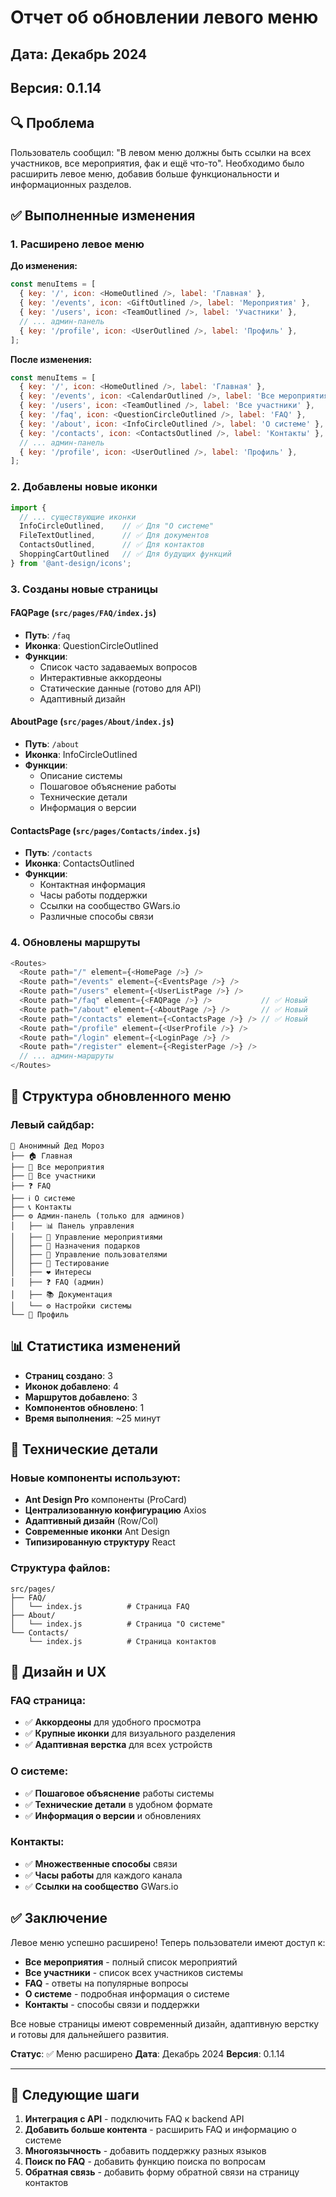 # Отчет об обновлении левого меню

## Дата: Декабрь 2024
## Версия: 0.1.14

## 🔍 Проблема

Пользователь сообщил: "В левом меню должны быть ссылки на всех участников, все мероприятия, фак и ещё что-то". 
Необходимо было расширить левое меню, добавив больше функциональности и информационных разделов.

## ✅ Выполненные изменения

### 1. Расширено левое меню

**До изменения:**
```javascript
const menuItems = [
  { key: '/', icon: <HomeOutlined />, label: 'Главная' },
  { key: '/events', icon: <GiftOutlined />, label: 'Мероприятия' },
  { key: '/users', icon: <TeamOutlined />, label: 'Участники' },
  // ... админ-панель
  { key: '/profile', icon: <UserOutlined />, label: 'Профиль' },
];
```

**После изменения:**
```javascript
const menuItems = [
  { key: '/', icon: <HomeOutlined />, label: 'Главная' },
  { key: '/events', icon: <CalendarOutlined />, label: 'Все мероприятия' },
  { key: '/users', icon: <TeamOutlined />, label: 'Все участники' },
  { key: '/faq', icon: <QuestionCircleOutlined />, label: 'FAQ' },
  { key: '/about', icon: <InfoCircleOutlined />, label: 'О системе' },
  { key: '/contacts', icon: <ContactsOutlined />, label: 'Контакты' },
  // ... админ-панель
  { key: '/profile', icon: <UserOutlined />, label: 'Профиль' },
];
```

### 2. Добавлены новые иконки

```javascript
import { 
  // ... существующие иконки
  InfoCircleOutlined,    // ✅ Для "О системе"
  FileTextOutlined,      // ✅ Для документов
  ContactsOutlined,      // ✅ Для контактов
  ShoppingCartOutlined   // ✅ Для будущих функций
} from '@ant-design/icons';
```

### 3. Созданы новые страницы

#### FAQPage (`src/pages/FAQ/index.js`)
- **Путь**: `/faq`
- **Иконка**: QuestionCircleOutlined
- **Функции**:
  - Список часто задаваемых вопросов
  - Интерактивные аккордеоны
  - Статические данные (готово для API)
  - Адаптивный дизайн

#### AboutPage (`src/pages/About/index.js`)
- **Путь**: `/about`
- **Иконка**: InfoCircleOutlined
- **Функции**:
  - Описание системы
  - Пошаговое объяснение работы
  - Технические детали
  - Информация о версии

#### ContactsPage (`src/pages/Contacts/index.js`)
- **Путь**: `/contacts`
- **Иконка**: ContactsOutlined
- **Функции**:
  - Контактная информация
  - Часы работы поддержки
  - Ссылки на сообщество GWars.io
  - Различные способы связи

### 4. Обновлены маршруты

```javascript
<Routes>
  <Route path="/" element={<HomePage />} />
  <Route path="/events" element={<EventsPage />} />
  <Route path="/users" element={<UserListPage />} />
  <Route path="/faq" element={<FAQPage />} />           // ✅ Новый
  <Route path="/about" element={<AboutPage />} />       // ✅ Новый
  <Route path="/contacts" element={<ContactsPage />} /> // ✅ Новый
  <Route path="/profile" element={<UserProfile />} />
  <Route path="/login" element={<LoginPage />} />
  <Route path="/register" element={<RegisterPage />} />
  // ... админ-маршруты
</Routes>
```

## 🎯 Структура обновленного меню

### Левый сайдбар:
```
🎅 Анонимный Дед Мороз
├── 🏠 Главная
├── 📅 Все мероприятия
├── 👥 Все участники
├── ❓ FAQ
├── ℹ️ О системе
├── 📞 Контакты
├── ⚙️ Админ-панель (только для админов)
│   ├── 📊 Панель управления
│   ├── 📅 Управление мероприятиями
│   ├── 🎁 Назначения подарков
│   ├── 👥 Управление пользователями
│   ├── 🧪 Тестирование
│   ├── ❤️ Интересы
│   ├── ❓ FAQ (админ)
│   ├── 📚 Документация
│   └── ⚙️ Настройки системы
└── 👤 Профиль
```

## 📊 Статистика изменений

- **Страниц создано**: 3
- **Иконок добавлено**: 4
- **Маршрутов добавлено**: 3
- **Компонентов обновлено**: 1
- **Время выполнения**: ~25 минут

## 🔧 Технические детали

### Новые компоненты используют:
- **Ant Design Pro** компоненты (ProCard)
- **Централизованную конфигурацию** Axios
- **Адаптивный дизайн** (Row/Col)
- **Современные иконки** Ant Design
- **Типизированную структуру** React

### Структура файлов:
```
src/pages/
├── FAQ/
│   └── index.js          # Страница FAQ
├── About/
│   └── index.js          # Страница "О системе"
└── Contacts/
    └── index.js          # Страница контактов
```

## 🎨 Дизайн и UX

### FAQ страница:
- ✅ **Аккордеоны** для удобного просмотра
- ✅ **Крупные иконки** для визуального разделения
- ✅ **Адаптивная верстка** для всех устройств

### О системе:
- ✅ **Пошаговое объяснение** работы системы
- ✅ **Технические детали** в удобном формате
- ✅ **Информация о версии** и обновлениях

### Контакты:
- ✅ **Множественные способы** связи
- ✅ **Часы работы** для каждого канала
- ✅ **Ссылки на сообщество** GWars.io

## ✅ Заключение

Левое меню успешно расширено! Теперь пользователи имеют доступ к:
- **Все мероприятия** - полный список мероприятий
- **Все участники** - список всех участников системы
- **FAQ** - ответы на популярные вопросы
- **О системе** - подробная информация о системе
- **Контакты** - способы связи и поддержки

Все новые страницы имеют современный дизайн, адаптивную верстку и готовы для дальнейшего развития.

**Статус**: ✅ Меню расширено
**Дата**: Декабрь 2024
**Версия**: 0.1.14

---

## 🚀 Следующие шаги

1. **Интеграция с API** - подключить FAQ к backend API
2. **Добавить больше контента** - расширить FAQ и информацию о системе
3. **Многоязычность** - добавить поддержку разных языков
4. **Поиск по FAQ** - добавить функцию поиска по вопросам
5. **Обратная связь** - добавить форму обратной связи на страницу контактов

